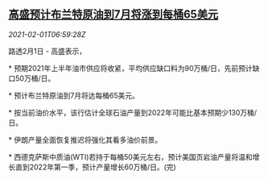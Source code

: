 <!--1612164198000-->
[高盛预计布兰特原油到7月将涨到每桶65美元](https://cn.reuters.com/article/research-alert-brent-crude-0201-mon-idCNKBS2A11IH)
------

<div><i>2021-02-01T06:59:28Z</i></div><p>路透2月1日 - 高盛表示，</p><p>* 预期2021年上半年油市供应将收紧，平均供应缺口料为90万桶/日，先前预计缺口50万桶/日。</p><p>* 预计布兰特原油到7月将达每桶65美元。</p><p>* 按当前油价水平，该行估计全球石油产量到2022年可能比基本预期少130万桶/日。</p><p>* 伊朗产量全面恢复推迟将强化其看多油价前景。</p><p>* 西德克萨斯中质油(WTI)若持于每桶50美元左右，预计美国页岩油产量将温和增长直到2022年第一季，预计产量增长60万桶/日。(完)</p>
